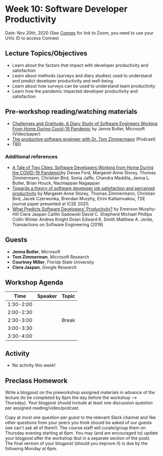 # Week 10: Software Developer Productivity

Date: Nov 20th, 2020
(See [Connex]( https://connex.csc.uvic.ca/portal/site/emse2020) for link to Zoom, you need to use your UVic ID to access Connex)

## Lecture Topics/Objectives

- Learn about the factors that impact with developer productivity and satisfaction
- Learn about methods (surveys and diary studies) used to understand and predict developer productivity and well-being
- Learn about how surveys can be used to understand team productivity
- Learn how the pandemic impacted developer productivity and satisfaction

## Pre-workshop reading/watching materials
- [Challenges and Gratitude: A Diary Study of Software Engineers Working From Home During Covid-19 Pandemic](https://www.microsoft.com/en-us/research/publication/challenges-and-gratitude-a-diary-study-of-software-engineers-working-from-home-during-covid-19-pandemic/) by Jenna Butler, Microsoft (Video/paper)
- [The productive software engineer with Dr. Tom Zimmermann](https://blubrry.com/microsoftresearch/53765597/077r-the-productive-software-engineer-with-dr-tom-zimmermann/) (Podcast)
- TBD


### Additional references
- [A Tale of Two Cities: Software Developers Working from Home During the COVID-19 Pandemic](https://arxiv.org/abs/2008.11147)by Denae Ford, Margaret-Anne Storey, Thomas Zimmermann, Christian Bird, Sonia Jaffe, Chandra Maddila, Jenna L. Butler, Brian Houck, Nachiappan Nagappan
- [Towards a theory of software developer job satisfaction and perceived productivity](https://conf.researchr.org/details/icse-2020/icse-2020-Journal-First/49/Towards-a-theory-of-software-developer-job-satisfaction-and-perceived-productivity) by Margaret-Anne Storey, Thomas Zimmermann, Christian Bird, Jacek Czerwonka, Brendan Murphy, Eirini Kalliamvakou, TSE journal paper presented at ICSE 2020.
- [What Predicts Software Developers’ Productivity?](https://research.google/pubs/pub47853/) by Emerson Murphy-Hill Ciera Jaspan Caitlin Sadowski David C. Shepherd Michael Phillips Collin Winter Andrea Knight Dolan Edward K. Smith Matthew A. Jorde, Transactions on Software Engineering (2019).

## Guests
- **Jenna Butler**, Microsoft
- **Tom Zimmerman**, Microsoft Research
- **Courtney Miller**, Florida State University
- **Ciera Jaspan**, Google Research

## Workshop Agenda 

| Time | Speaker | Topic | 
| ------- | ------------------- | --------------------------------- | 
| 1:30-2:00 |  |  | 
| 2:00-2:30 |  |  |
| 2:30-3:00 |  | Break |
| 3:00-3:30 | | |
| 3:30-4:00 | | |


## Activity
- No activity this week!

## Preclass Homework

Write a blogpost on the preworkshop assigned materials in advance of the lecture 
(to be completed by 6pm the day before the workshop --> Thursday).
Your blogpost should include at least one discussion question per assigned reading/video/podcast.

Copy at most one question per guest to the relevant Slack channel and like other questions from your peers you think should be asked of our guests 
(we can't ask all of them!). 
The course staff will curate/group them on Thursday evening starting at 6pm. 
You may (and are encouraged to) update your blogpost after the workshop (but in a separate section of the post). 
The final version of your blogpost (should you improve it) is due by the following Monday at 6pm.

